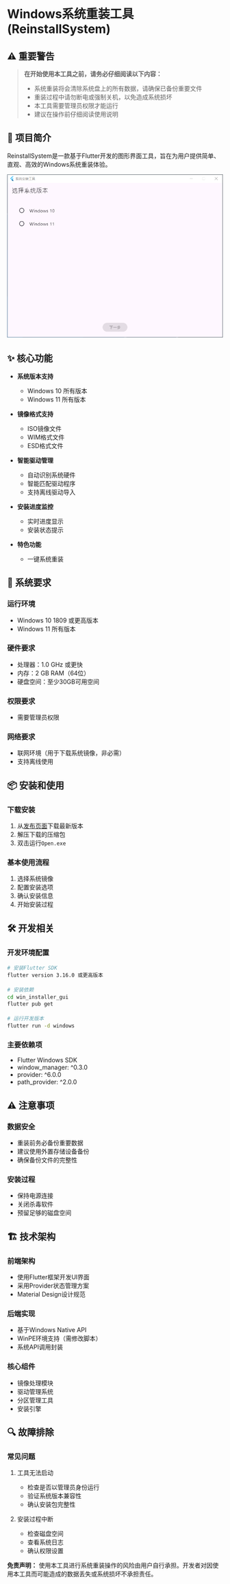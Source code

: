 # Windows系统重装工具 (ReinstallSystem)

## ⚠️ 重要警告

> **在开始使用本工具之前，请务必仔细阅读以下内容：**
> - 系统重装将会清除系统盘上的所有数据，请确保已备份重要文件
> - 重装过程中请勿断电或强制关机，以免造成系统损坏
> - 本工具需要管理员权限才能运行
> - 建议在操作前仔细阅读使用说明

## 📝 项目简介

ReinstallSystem是一款基于Flutter开发的图形界面工具，旨在为用户提供简单、直观、高效的Windows系统重装体验。

![软件界面预览](App.png)

## ✨ 核心功能

- **系统版本支持**
  - Windows 10 所有版本
  - Windows 11 所有版本

- **镜像格式支持**
  - ISO镜像文件
  - WIM格式文件
  - ESD格式文件

- **智能驱动管理**
  - 自动识别系统硬件
  - 智能匹配驱动程序
  - 支持离线驱动导入

- **安装进度监控**
  - 实时进度显示
  - 安装状态提示

- **特色功能**
  - 一键系统重装

## 🔧 系统要求

### 运行环境
- Windows 10 1809 或更高版本
- Windows 11 所有版本

### 硬件要求
- 处理器：1.0 GHz 或更快
- 内存：2 GB RAM（64位）
- 硬盘空间：至少30GB可用空间

### 权限要求
- 需要管理员权限

### 网络要求
- 联网环境（用于下载系统镜像，非必需）
- 支持离线使用

## 📦 安装和使用

### 下载安装
1. 从[发布页面](#)下载最新版本
2. 解压下载的压缩包
3. 双击运行`Open.exe`

### 基本使用流程
1. 选择系统镜像
2. 配置安装选项
3. 确认安装信息
4. 开始安装过程

## 🛠️ 开发相关

### 开发环境配置
```bash
# 安装Flutter SDK
flutter version 3.16.0 或更高版本

# 安装依赖
cd win_installer_gui
flutter pub get

# 运行开发版本
flutter run -d windows
```

### 主要依赖项
- Flutter Windows SDK
- window_manager: ^0.3.0
- provider: ^6.0.0
- path_provider: ^2.0.0

## ⚠️ 注意事项

### 数据安全
- 重装前务必备份重要数据
- 建议使用外置存储设备备份
- 确保备份文件的完整性

### 安装过程
- 保持电源连接
- 关闭杀毒软件
- 预留足够的磁盘空间

## 🏗️ 技术架构

### 前端架构
- 使用Flutter框架开发UI界面
- 采用Provider状态管理方案
- Material Design设计规范

### 后端实现
- 基于Windows Native API
- WinPE环境支持（需修改脚本）
- 系统API调用封装

### 核心组件
- 镜像处理模块
- 驱动管理系统
- 分区管理工具
- 安装引擎

## 🔍 故障排除

### 常见问题
1. 工具无法启动
   - 检查是否以管理员身份运行
   - 验证系统版本兼容性
   - 确认安装包完整性

2. 安装过程中断
   - 检查磁盘空间
   - 查看系统日志
   - 确认权限设置

**免责声明：** 使用本工具进行系统重装操作的风险由用户自行承担。开发者对因使用本工具而可能造成的数据丢失或系统损坏不承担责任。
